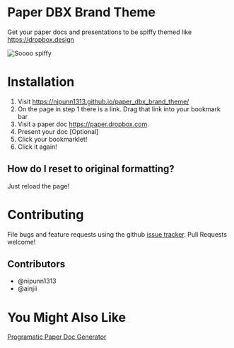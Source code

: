 # Paper DBX Brand Theme

Get your paper docs and presentations to be spiffy themed like https://dropbox.design

![Soooo spiffy](https://raw.githubusercontent.com/nipunn1313/paper_dbx_brand_theme/master/paper_dbx_brand_theme_demo.gif "Soooo spiffy")

# Installation
1. Visit https://nipunn1313.github.io/paper_dbx_brand_theme/
2. On the page in step 1 there is a link. Drag that link into your bookmark bar
3. Visit a paper doc https://paper.dropbox.com.
4. Present your doc [Optional]
5. Click your bookmarklet!
6. Click it again!

## How do I reset to original formatting?
Just reload the page!

# Contributing
File bugs and feature requests using the github [issue tracker](https://github.com/nipunn1313/paper_dbx_brand_theme/issues).
Pull Requests welcome!

## Contributors
- @nipunn1313
- @ainjii

# You Might Also Like
[Programatic Paper Doc Generator](https://github.com/ainjii/programatic_paper_doc_generator)
